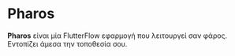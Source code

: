 # Pharos
**Pharos** είναι μία FlutterFlow εφαρμογή που λειτουργεί σαν φάρος. Εντοπίζει άμεσα την τοποθεσία σου.
